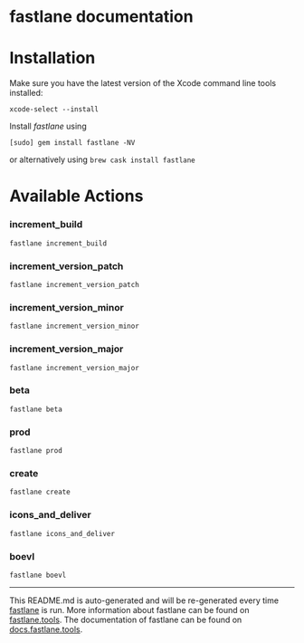 fastlane documentation
================
# Installation

Make sure you have the latest version of the Xcode command line tools installed:

```
xcode-select --install
```

Install _fastlane_ using
```
[sudo] gem install fastlane -NV
```
or alternatively using `brew cask install fastlane`

# Available Actions
### increment_build
```
fastlane increment_build
```

### increment_version_patch
```
fastlane increment_version_patch
```

### increment_version_minor
```
fastlane increment_version_minor
```

### increment_version_major
```
fastlane increment_version_major
```

### beta
```
fastlane beta
```

### prod
```
fastlane prod
```

### create
```
fastlane create
```

### icons_and_deliver
```
fastlane icons_and_deliver
```

### boevl
```
fastlane boevl
```


----

This README.md is auto-generated and will be re-generated every time [fastlane](https://fastlane.tools) is run.
More information about fastlane can be found on [fastlane.tools](https://fastlane.tools).
The documentation of fastlane can be found on [docs.fastlane.tools](https://docs.fastlane.tools).

